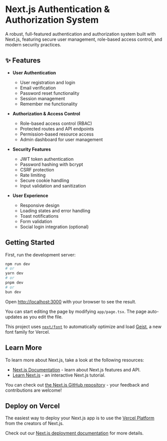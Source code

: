 # Next.js Authentication & Authorization System

A robust, full-featured authentication and authorization system built with Next.js, featuring secure user management, role-based access control, and modern security practices.

## ✨ Features

- **User Authentication**
  - User registration and login
  - Email verification
  - Password reset functionality
  - Session management
  - Remember me functionality

- **Authorization & Access Control**
  - Role-based access control (RBAC)
  - Protected routes and API endpoints
  - Permission-based resource access
  - Admin dashboard for user management

- **Security Features**
  - JWT token authentication
  - Password hashing with bcrypt
  - CSRF protection
  - Rate limiting
  - Secure cookie handling
  - Input validation and sanitization

- **User Experience**
  - Responsive design
  - Loading states and error handling
  - Toast notifications
  - Form validation
  - Social login integration (optional)


## Getting Started

First, run the development server:

```bash
npm run dev
# or
yarn dev
# or
pnpm dev
# or
bun dev
```

Open [http://localhost:3000](http://localhost:3000) with your browser to see the result.

You can start editing the page by modifying `app/page.tsx`. The page auto-updates as you edit the file.

This project uses [`next/font`](https://nextjs.org/docs/app/building-your-application/optimizing/fonts) to automatically optimize and load [Geist](https://vercel.com/font), a new font family for Vercel.

## Learn More

To learn more about Next.js, take a look at the following resources:

- [Next.js Documentation](https://nextjs.org/docs) - learn about Next.js features and API.
- [Learn Next.js](https://nextjs.org/learn) - an interactive Next.js tutorial.

You can check out [the Next.js GitHub repository](https://github.com/vercel/next.js) - your feedback and contributions are welcome!

## Deploy on Vercel

The easiest way to deploy your Next.js app is to use the [Vercel Platform](https://vercel.com/new?utm_medium=default-template&filter=next.js&utm_source=create-next-app&utm_campaign=create-next-app-readme) from the creators of Next.js.

Check out our [Next.js deployment documentation](https://nextjs.org/docs/app/building-your-application/deploying) for more details.
